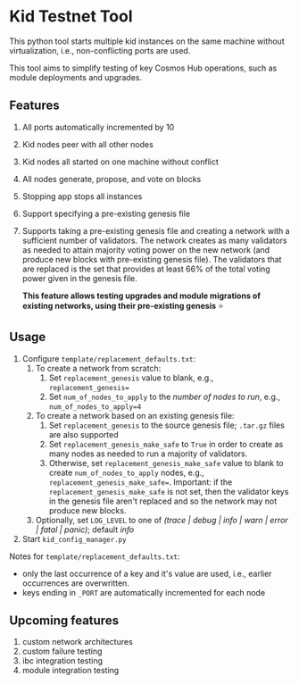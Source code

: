 # Kid Testnet Tool

This python tool starts multiple kid instances on the same machine without virtualization, i.e., non-conflicting ports are used.

This tool aims to simplify testing of key Cosmos Hub operations, such as module deployments and upgrades.

## Features

1. All ports automatically incremented by 10
1. Kid nodes peer with all other nodes
1. Kid nodes all started on one machine without conflict
1. All nodes generate, propose, and vote on blocks
1. Stopping app stops all instances
1. Support specifying a pre-existing genesis file
1. Supports taking a pre-existing genesis file and creating a network with a sufficient number of validators. The network
   creates as many validators as needed to attain majority voting power on the new network (and produce new blocks with pre-existing genesis file).
   The validators that are replaced is the set that provides at least 66% of the total voting power given in the genesis file.
   
   **This feature allows testing upgrades and module migrations of existing networks, using their pre-existing genesis** :star:


## Usage

1. Configure `template/replacement_defaults.txt`:
   1. To create a network from scratch:
      1. Set `replacement_genesis` value to blank, e.g., `replacement_genesis=`
      1. Set `num_of_nodes_to_apply` to the _number of nodes to run_, e.g., `num_of_nodes_to_apply=4`
   1. To create a network based on an existing genesis file:
      1. Set `replacement_genesis` to the source genesis file; `.tar.gz` files are also supported
      1. Set `replacement_genesis_make_safe` to `True` in order to create as many nodes as needed to run a majority of validators. 
      1. Otherwise, set `replacement_genesis_make_safe` value to blank to create `num_of_nodes_to_apply` nodes, e.g., `replacement_genesis_make_safe=`. 
         Important: if the `replacement_genesis_make_safe` is not set, then the validator keys in the genesis file aren't replaced and so the network may not produce new blocks.
   1. Optionally, set `LOG_LEVEL` to one of _(trace | debug | info | warn | error | fatal | panic)_; default _info_
1. Start  `kid_config_manager.py`

Notes for `template/replacement_defaults.txt`: 
- only the last occurrence of a key and it's value are used, i.e., earlier occurrences are overwritten.
- keys ending in `_PORT` are automatically incremented for each node

## Upcoming features

1. custom network architectures
1. custom failure testing
1. ibc integration testing
1. module integration testing
